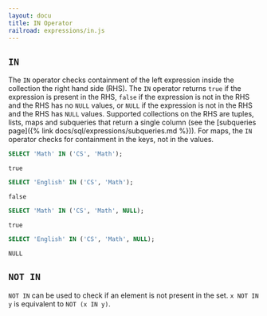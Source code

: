 ```yaml
---
layout: docu
title: IN Operator
railroad: expressions/in.js
---
```


<div id="rrdiagram"></div>

## `IN`

The `IN` operator checks containment of the left expression inside the collection the right hand side (RHS). The `IN` operator returns `true` if the expression is present in the RHS, `false` if the expression is not in the RHS and the RHS has no `NULL` values, or `NULL` if the expression is not in the RHS and the RHS has `NULL` values. Supported collections on the RHS are tuples, lists, maps and subqueries that return a single column (see the [subqueries page]({% link docs/sql/expressions/subqueries.md %})). For maps, the `IN` operator checks for containment in the keys, not in the values.

```sql
SELECT 'Math' IN ('CS', 'Math');
```

```text
true
```

```sql
SELECT 'English' IN ('CS', 'Math');
```

```text
false
```

```sql
SELECT 'Math' IN ('CS', 'Math', NULL);
```

```text
true
```

```sql
SELECT 'English' IN ('CS', 'Math', NULL);
```

```text
NULL
```

## `NOT IN`

`NOT IN` can be used to check if an element is not present in the set. `x NOT IN y` is equivalent to `NOT (x IN y)`.
